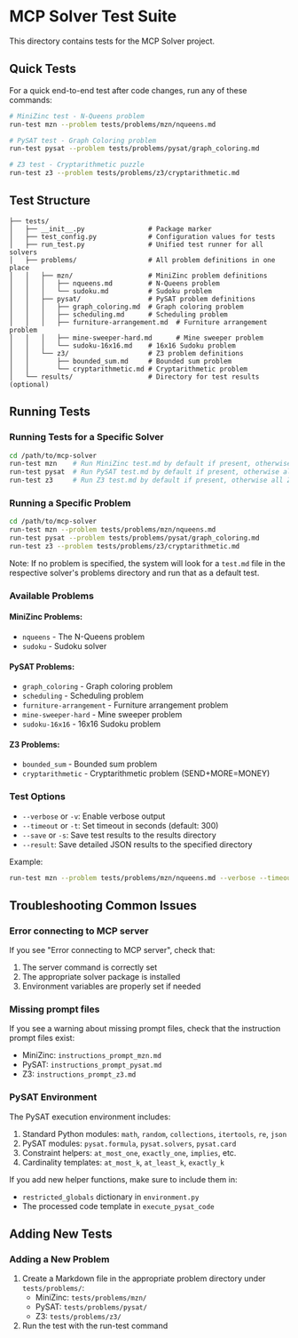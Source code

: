 # MCP Solver Test Suite

This directory contains tests for the MCP Solver project.

## Quick Tests

For a quick end-to-end test after code changes, run any of these commands:

```bash
# MiniZinc test - N-Queens problem
run-test mzn --problem tests/problems/mzn/nqueens.md

# PySAT test - Graph Coloring problem
run-test pysat --problem tests/problems/pysat/graph_coloring.md

# Z3 test - Cryptarithmetic puzzle
run-test z3 --problem tests/problems/z3/cryptarithmetic.md
```

## Test Structure

```
├── tests/
│   ├── __init__.py                # Package marker
│   ├── test_config.py             # Configuration values for tests
│   ├── run_test.py                # Unified test runner for all solvers
│   ├── problems/                  # All problem definitions in one place
│   │   ├── mzn/                   # MiniZinc problem definitions
│   │   │   ├── nqueens.md         # N-Queens problem
│   │   │   └── sudoku.md          # Sudoku problem
│   │   ├── pysat/                 # PySAT problem definitions
│   │   │   ├── graph_coloring.md  # Graph coloring problem
│   │   │   ├── scheduling.md      # Scheduling problem
│   │   │   ├── furniture-arrangement.md  # Furniture arrangement problem
│   │   │   ├── mine-sweeper-hard.md      # Mine sweeper problem
│   │   │   └── sudoku-16x16.md    # 16x16 Sudoku problem
│   │   └── z3/                    # Z3 problem definitions
│   │       ├── bounded_sum.md     # Bounded sum problem
│   │       └── cryptarithmetic.md # Cryptarithmetic problem
│   └── results/                   # Directory for test results (optional)
```

## Running Tests

### Running Tests for a Specific Solver

```bash
cd /path/to/mcp-solver
run-test mzn    # Run MiniZinc test.md by default if present, otherwise all MiniZinc tests
run-test pysat  # Run PySAT test.md by default if present, otherwise all PySAT tests
run-test z3     # Run Z3 test.md by default if present, otherwise all Z3 tests
```

### Running a Specific Problem

```bash
cd /path/to/mcp-solver
run-test mzn --problem tests/problems/mzn/nqueens.md
run-test pysat --problem tests/problems/pysat/graph_coloring.md
run-test z3 --problem tests/problems/z3/cryptarithmetic.md
```

Note: If no problem is specified, the system will look for a `test.md` file in the respective solver's problems directory and run that as a default test.

### Available Problems

#### MiniZinc Problems:
- `nqueens` - The N-Queens problem
- `sudoku` - Sudoku solver

#### PySAT Problems:
- `graph_coloring` - Graph coloring problem
- `scheduling` - Scheduling problem
- `furniture-arrangement` - Furniture arrangement problem
- `mine-sweeper-hard` - Mine sweeper problem
- `sudoku-16x16` - 16x16 Sudoku problem

#### Z3 Problems:
- `bounded_sum` - Bounded sum problem
- `cryptarithmetic` - Cryptarithmetic problem (SEND+MORE=MONEY)

### Test Options

- `--verbose` or `-v`: Enable verbose output
- `--timeout` or `-t`: Set timeout in seconds (default: 300)
- `--save` or `-s`: Save test results to the results directory
- `--result`: Save detailed JSON results to the specified directory

Example:
```bash
run-test mzn --problem tests/problems/mzn/nqueens.md --verbose --timeout 120 --save --result ./json_results
```

## Troubleshooting Common Issues

### Error connecting to MCP server

If you see "Error connecting to MCP server", check that:
1. The server command is correctly set
2. The appropriate solver package is installed
3. Environment variables are properly set if needed

### Missing prompt files

If you see a warning about missing prompt files, check that the instruction prompt files exist:
- MiniZinc: `instructions_prompt_mzn.md`
- PySAT: `instructions_prompt_pysat.md`
- Z3: `instructions_prompt_z3.md`

### PySAT Environment

The PySAT execution environment includes:

1. Standard Python modules: `math`, `random`, `collections`, `itertools`, `re`, `json`
2. PySAT modules: `pysat.formula`, `pysat.solvers`, `pysat.card`
3. Constraint helpers: `at_most_one`, `exactly_one`, `implies`, etc.
4. Cardinality templates: `at_most_k`, `at_least_k`, `exactly_k`

If you add new helper functions, make sure to include them in:
- `restricted_globals` dictionary in `environment.py`
- The processed code template in `execute_pysat_code`

## Adding New Tests

### Adding a New Problem

1. Create a Markdown file in the appropriate problem directory under `tests/problems/`:
   - MiniZinc: `tests/problems/mzn/`
   - PySAT: `tests/problems/pysat/`
   - Z3: `tests/problems/z3/`
2. Run the test with the run-test command 